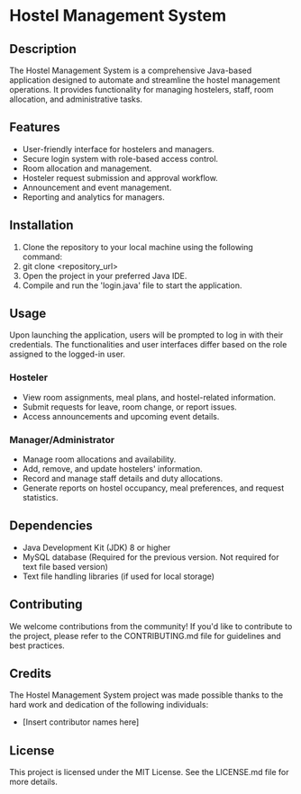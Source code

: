 # Hostel Management System

## Description
The Hostel Management System is a comprehensive Java-based application designed to automate and streamline the hostel management operations. It provides functionality for managing hostelers, staff, room allocation, and administrative tasks.

## Features
- User-friendly interface for hostelers and managers.
- Secure login system with role-based access control.
- Room allocation and management.
- Hosteler request submission and approval workflow.
- Announcement and event management.
- Reporting and analytics for managers.

## Installation
1. Clone the repository to your local machine using the following command:
2.  git clone <repository_url>
3. Open the project in your preferred Java IDE.
4. Compile and run the 'login.java' file to start the application.

## Usage
Upon launching the application, users will be prompted to log in with their credentials. The functionalities and user interfaces differ based on the role assigned to the logged-in user.

### Hosteler
- View room assignments, meal plans, and hostel-related information.
- Submit requests for leave, room change, or report issues.
- Access announcements and upcoming event details.

### Manager/Administrator
- Manage room allocations and availability.
- Add, remove, and update hostelers' information.
- Record and manage staff details and duty allocations.
- Generate reports on hostel occupancy, meal preferences, and request statistics.

## Dependencies
- Java Development Kit (JDK) 8 or higher
- MySQL database (Required for the previous version. Not required for text file based version)
- Text file handling libraries (if used for local storage)

## Contributing
We welcome contributions from the community! If you'd like to contribute to the project, please refer to the CONTRIBUTING.md file for guidelines and best practices.

## Credits
The Hostel Management System project was made possible thanks to the hard work and dedication of the following individuals:
- [Insert contributor names here]

## License
This project is licensed under the MIT License. See the LICENSE.md file for more details.
